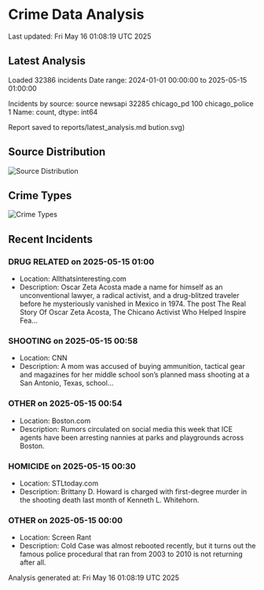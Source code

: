 # Crime Data Analysis
Last updated: Fri May 16 01:08:19 UTC 2025

## Latest Analysis

Loaded 32386 incidents
Date range: 2024-01-01 00:00:00 to 2025-05-15 01:00:00

Incidents by source:
source
newsapi           32285
chicago_pd          100
chicago_police        1
Name: count, dtype: int64

Report saved to reports/latest_analysis.md
bution.svg)

## Source Distribution
![Source Distribution](images/source_distribution.svg)

## Crime Types
![Crime Types](images/crime_types.svg)

## Recent Incidents

### DRUG RELATED on 2025-05-15 01:00
- Location: Allthatsinteresting.com
- Description: Oscar Zeta Acosta made a name for himself as an unconventional lawyer, a radical activist, and a drug-blitzed traveler before he mysteriously vanished in Mexico in 1974.
The post The Real Story Of Oscar Zeta Acosta, The Chicano Activist Who Helped Inspire Fea…


### SHOOTING on 2025-05-15 00:58
- Location: CNN
- Description: A mom was accused of buying ammunition, tactical gear and magazines for her middle school son’s planned mass shooting at a San Antonio, Texas, school...


### OTHER on 2025-05-15 00:54
- Location: Boston.com
- Description: Rumors circulated on social media this week that ICE agents have been arresting nannies at parks and playgrounds across Boston.


### HOMICIDE on 2025-05-15 00:30
- Location: STLtoday.com
- Description: Brittany D. Howard is charged with first-degree murder in the shooting death last month of Kenneth L. Whitehorn.


### OTHER on 2025-05-15 00:00
- Location: Screen Rant
- Description: Cold Case was almost rebooted recently, but it turns out the famous police procedural that ran from 2003 to 2010 is not returning after all.

Analysis generated at: Fri May 16 01:08:19 UTC 2025
